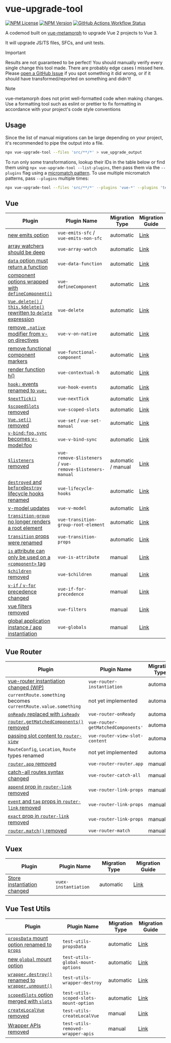 # vue-upgrade-tool


[![NPM License](https://img.shields.io/npm/l/vue-upgrade-tool)](https://github.com/UnrefinedBrain/vue-upgrade-tool/blob/master/LICENSE) [![NPM Version](https://img.shields.io/npm/v/vue-upgrade-tool)](https://npmjs.com/package/vue-upgrade-tool)
 [![GitHub Actions Workflow Status](https://img.shields.io/github/actions/workflow/status/UnrefinedBrain/vue-upgrade-tool/ci.yml)](https://github.com/UnrefinedBrain/vue-upgrade-tool/actions)


A codemod built on [vue-metamorph](https://github.com/UnrefinedBrain/vue-metamorph) to upgrade Vue 2 projects to Vue 3.

It will upgrade JS/TS files, SFCs, and unit tests.

> [!IMPORTANT]
> Results are not guaranteed to be perfect! You should manually verify every single change this tool made. There are probably edge cases I missed here. Please [open a GitHub Issue](https://github.com/UnrefinedBrain/vue-upgrade-tool/issues/new) if you spot something it did wrong, or if it should have transformed/reported on something and didn't!



> [!NOTE]
> vue-metamorph does not print well-formatted code when making changes. Use a formatting tool such as eslint or prettier to fix formatting in accordance with your project's code style conventions


## Usage

Since the list of manual migrations can be large depending on your project, it's recommended to pipe the output into a file.

```sh
npx vue-upgrade-tool --files 'src/**/*' > vue_upgrade_output
```

To run only some transformations, lookup their IDs in the table below or find them using `npx vue-upgrade-tool --list-plugins`, then pass them via the `--plugins` flag using a [micromatch pattern](https://github.com/micromatch/micromatch). To use multiple micromatch patterns, pass `--plugins` multiple times:

```sh
npx vue-upgrade-tool --files 'src/**/*' --plugins 'vue-*' --plugins 'test-utils-*' > vue_upgrade_output
```

## Vue

| Plugin | Plugin Name | Migration Type | Migration Guide |
| - | - | - | - |
| [new emits option](./src/plugins/vue/emits.spec.ts) | `vue-emits-sfc` / `vue-emits-non-sfc` | automatic | [Link](https://v3-migration.vuejs.org/breaking-changes/emits-option.html) |
| [array watchers should be deep](./src/plugins/vue/array-watch.spec.ts) | `vue-array-watch` | automatic | [Link](https://v3-migration.vuejs.org/breaking-changes/watch.html) |
| [`data` option must return a function](./src/plugins/vue/data-function.spec.ts) | `vue-data-function` | automatic | [Link](https://v3-migration.vuejs.org/breaking-changes/data-option.html) |
| [component options wrapped with `defineComponent()`](./src/plugins/vue/defineComponent.spec.ts) | `vue-defineComponent` | automatic | [Link](https://v3-migration.vuejs.org/breaking-changes/global-api.html#type-inference) |
| [`Vue.delete()` / `this.$delete()` rewritten to `delete` expression](./src/plugins/vue/delete.spec.ts) | `vue-delete` | automatic | [Link](https://v3-migration.vuejs.org/breaking-changes/#removed-apis) |
| [remove `.native` modifier from v-on directives](./src/plugins/vue/event-listeners-native.spec.ts) | `vue-v-on-native` | automatic | [Link](https://v3-migration.vuejs.org/breaking-changes/v-on-native-modifier-removed.html) |
| [remove functional component markers](./src/plugins/vue/functional-component.spec.ts) | `vue-functional-component` | automatic | [Link](https://v3-migration.vuejs.org/breaking-changes/functional-components.html) |
| [render function h()](./src/plugins/vue/h.spec.ts) | `vue-contextual-h` |automatic | [Link](https://v3-migration.vuejs.org/breaking-changes/render-function-api.html) |
| [`hook:` events renamed to `vue:`](./src/plugins/vue/hook-events.spec.ts) | `vue-hook-events` | automatic | [Link](https://v3-migration.vuejs.org/breaking-changes/vnode-lifecycle-events.html) |
| [`$nextTick()`](./src/plugins/vue/nextTick.spec.ts) | `vue-nextTick` | automatic | [Link](https://v3-migration.vuejs.org/breaking-changes/global-api-treeshaking.html#_3-x-syntax) |
| [`$scopedSlots` removed](./src/plugins/vue/scopedSlots.spec.ts) | `vue-scoped-slots` | automatic | [Link](https://v3-migration.vuejs.org/breaking-changes/slots-unification.html#slots-unification) |
| [`Vue.set()` removed](./src/plugins/vue/set.spec.ts) | `vue-set` / `vue-set-manual` | automatic | [Link](https://v3-migration.vuejs.org/breaking-changes/#removed-apis) |
| [`v-bind:foo.sync` becomes v-model:foo](./src/plugins/vue/v-bind-sync.spec.ts) | `vue-v-bind-sync` | automatic | [Link](https://v3-migration.vuejs.org/breaking-changes/v-model.html) |
| [`$listeners` removed](./src/plugins/vue/listeners.spec.ts) | `vue-remove-$listeners` / `vue-remove-$listeners-manual` | automatic / manual | [Link](https://v3-migration.vuejs.org/breaking-changes/listeners-removed) |
| [`destroyed` and `beforeDestroy` lifecycle hooks renamed](./src/plugins/vue/lifecycle-hooks.spec.ts) | `vue-lifecycle-hooks` | automatic | [Link](https://v3-migration.vuejs.org/breaking-changes/#other-minor-changes) |
| [v-model updates](./src/plugins/vue/v-model.spec.ts) | `vue-v-model` | automatic | [Link](https://v3-migration.vuejs.org/breaking-changes/v-model.html) |
| [`transition-group` no longer renders a root element](./src/plugins/vue/transition-group-root-element.spec.ts) | `vue-transition-group-root-element` | automatic | [Link](https://v3-migration.vuejs.org/breaking-changes/transition-group.html#frontmatter-title) |
| [`transition` props were renamed](./src/plugins/vue/transition-props.spec.ts) | `vue-transition-props` | automatic | [Link](https://v3-migration.vuejs.org/breaking-changes/transition.html#_3-x-update) |
| [`is` attribute can only be used on a `<component>` tag](./src/plugins/vue/is-attribute.spec.ts) | `vue-is-attribute` | manual | [Link](https://v3-migration.vuejs.org/breaking-changes/custom-elements-interop.html#customized-built-in-elements) |
| [`$children` removed](./src/plugins/vue/children.spec.ts) | `vue-$children` | manual | [Link](https://v3-migration.vuejs.org/breaking-changes/children.html) |
| [`v-if` / `v-for` precedence changed](./src/plugins/vue/if-for-precedence.spec.ts) | `vue-if-for-precedence` | manual | [Link](https://v3-migration.vuejs.org/breaking-changes/v-if-v-for.html) |
| [vue filters removed](./src/plugins/vue/filters.spec.ts) | `vue-filters` | manual | [Link](https://v3-migration.vuejs.org/breaking-changes/filters.html) |
| [global application instance / app instantiation](./src/plugins/vue/global.spec.ts) | `vue-globals` | manual | [Link](https://v3-migration.vuejs.org/breaking-changes/global-api.html) |

## Vue Router

| Plugin | Plugin Name | Migration Type | Migration Guide |
| - | - | - | - |
| [vue-router instantiation changed (WIP)](./src/plugins/vue-router/instantiation.spec.ts) | `vue-router-instantiation` | automatic | [Link](https://router.vuejs.org/guide/migration/#new-Router-becomes-createRouter) |
| `currentRoute.something` becomes `currentRoute.value.something` | not yet implemented | automatic | [Link](https://router.vuejs.org/guide/migration/#Removed-star-or-catch-all-routes) |
| [`onReady` replaced with `isReady`](./src/plugins/vue-router/onReady.spec.ts) | `vue-router-onReady` | automatic | [Link](https://router.vuejs.org/guide/migration/#Replaced-onReady-with-isReady) |
| [`router.getMatchedComponents()` removed](./src/plugins/vue-router/getMatchedComponents.spec.ts) | `vue-router-getMatchedComponents'` | automatic | [Link](https://router.vuejs.org/guide/migration/#Removal-of-router-getMatchedComponents-) |
| [passing slot content to `router-view`](./src/plugins/vue-router/router-view-slot-content.spec.ts) | `vue-router-view-slot-content` | automatic | [Link](https://router.vuejs.org/guide/migration/#Passing-content-to-route-components-slot-) |
| `RouteConfig`, `Location`, `Route` types renamed | not yet implemented | automatic | [Link](https://router.vuejs.org/guide/migration/#TypeScript-changes) |
| [`router.app` removed](./src/plugins/vue-router/router-app.spec.ts) | `vue-router-router.app` | manual | [Link](https://router.vuejs.org/guide/migration/#Removal-of-router-app) |
| [catch-all routes syntax changed](./src/plugins/vue-router/catch-all.spec.ts) | `vue-router-catch-all` | manual | [Link](https://router.vuejs.org/guide/migration/#Removed-star-or-catch-all-routes) |
| [`append` prop in `router-link` removed](./src/plugins/vue-router/router-link-props.spec.ts) | `vue-router-link-props` | manual | [Link](https://router.vuejs.org/guide/migration/#Removal-of-append-prop-in-router-link-) |
| [`event` and `tag` props in `router-link` removed](./src/plugins/vue-router/router-link-props.spec.ts) | `vue-router-link-props` | manual | [Link](https://router.vuejs.org/guide/migration/#Removal-of-event-and-tag-props-in-router-link-) |
| [`exact` prop in `router-link` removed](./src/plugins/vue-router/router-link-props.spec.ts) | `vue-router-link-props` | manual | [Link](https://router.vuejs.org/guide/migration/#Removal-of-the-exact-prop-in-router-link-) |
| [`router.match()` removed](./src/plugins/vue-router/router-match.spec.ts) | `vue-router-match` | manual | [Link](https://router.vuejs.org/guide/migration/#Removal-of-router-match-and-changes-to-router-resolve) |

## Vuex

| Plugin | Plugin Name |Migration Type | Migration Guide |
| - | - | - | - |
| [Store instantiation changed](./src/plugins/vuex/instantiation.spec.ts) | `vuex-instantiation` | automatic | [Link](https://vuex.vuejs.org/guide/migrating-to-4-0-from-3-x.html#installation-process) |

## Vue Test Utils

| Plugin | Plugin Name |Migration Type | Migration Guide |
| - | - | - | - |
| [`propsData` mount option renamed to `props`](./src/plugins/vue-test-utils/propsData.spec.ts) | `test-utils-propsData` | automatic | [Link](https://test-utils.vuejs.org/migration/#propsData-is-now-props) |
| [new `global` mount option](./src/plugins/vue-test-utils/global-mount-options.spec.ts) | `test-utils-global-mount-options` | automatic | [Link](https://test-utils.vuejs.org/migration/#mocks-and-stubs-are-now-in-global) |
| [`wrapper.destroy()` renamed to `wrapper.unmount()`](./src/plugins/vue-test-utils/wrapperDestroy.spec.ts) | `test-utils-wrapper-destroy` | automatic | [Link](https://test-utils.vuejs.org/migration/#destroy-is-now-unmount-to-match-Vue-3) |
| [`scopedSlots` option merged with `slots`](./src/plugins/vue-test-utils/scopedSlots.spec.ts) | `test-utils-scoped-slots-mount-option` | automatic | [Link](https://test-utils.vuejs.org/migration/#scopedSlots-is-now-merged-with-slots) |
| [`createLocalVue` removed](./src/plugins/vue-test-utils/createLocalVue.spec.ts) | `test-utils-createLocalVue` | manual | [Link](https://test-utils.vuejs.org/migration/#No-more-createLocalVue) |
| [Wrapper APIs removed](./src/plugins/vue-test-utils/removed-wrapper-apis.spec.ts) | `test-utils-removed-wrapper-apis` | manual | [Link](https://test-utils.vuejs.org/migration/#Wrapper-API-mount-) |

